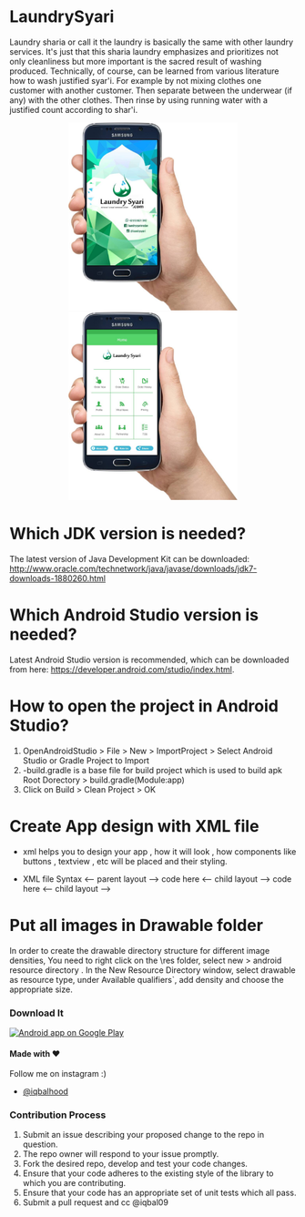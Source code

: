 # LaundrySyari

Laundry sharia or call it the laundry is basically the same with other laundry services. It's just that this sharia laundry emphasizes and prioritizes not only cleanliness but more important is the sacred result of washing produced. Technically, of course, can be learned from various literature how to wash justified syar'i. For example by not mixing clothes one customer with another customer. Then separate between the underwear (if any) with the other clothes. Then rinse by using running water with a justified count according to shar'i.


<p align="center">
  <img src="screenshot/desain/1.jpg" height="330" alt="" />
  <img src="screenshot/desain/2.jpg" height="330" alt="" />
</p>

# Which JDK version is needed?
The latest version of Java Development Kit can be downloaded: http://www.oracle.com/technetwork/java/javase/downloads/jdk7-downloads-1880260.html

# Which Android Studio version is needed?
Latest Android Studio version is recommended, which can be downloaded from here: https://developer.android.com/studio/index.html.

# How to open the project in Android Studio?
1. OpenAndroidStudio > File > New > ImportProject > Select Android Studio or Gradle Project to Import
1. -build.gradle is a base file for build project which is used to build apk Root Dorectory > build.gradle(Module:app)
1. Click on Build > Clean Project > OK


# Create App design with XML file
- xml helps you to design your app , how it will look , how components like buttons , textview , etc will be placed and their styling.

- XML file Syntax 
<-- parent layout --> 
code here 
<-- child layout —> 
code here 
<-- child layout —>

# Put all images in Drawable folder
In order to create the drawable directory structure for different image densities, You need to right click on the \res folder, select new > android resource directory . In the New Resource Directory window, 
select drawable as resource type, under Available qualifiers`, add density and choose the appropriate size.




### Download It

<a href="https://play.google.com/store/apps/details?id=laundry.syari.medan">
  <img alt="Android app on Google Play" src="https://developer.android.com/images/brand/en_app_rgb_wo_45.png" />
</a>



#### Made with &#9829;
Follow me on instagram :)
- [@iqbalhood](https://instagram.com/iqbalhood)

### Contribution Process

1. Submit an issue describing your proposed change to the repo in question.
1. The repo owner will respond to your issue promptly.
1. Fork the desired repo, develop and test your code changes.
1. Ensure that your code adheres to the existing style of the library to which
   you are contributing.
1. Ensure that your code has an appropriate set of unit tests which all pass.
1. Submit a pull request and cc @iqbal09
